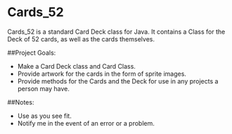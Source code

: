 # Cards_52

Cards_52 is a standard Card Deck class for Java.  It contains a Class for the Deck of 52 cards, as well as the cards themselves.

##Project Goals:
* Make a Card Deck class and Card Class.
* Provide artwork for the cards in the form of sprite images.
* Provide methods for the Cards and the Deck for use in any projects a person may have.

##Notes:
* Use as you see fit.
* Notify me in the event of an error or a problem.
